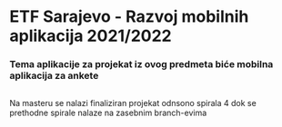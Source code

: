 # ETF Sarajevo - Razvoj mobilnih aplikacija 2021/2022

### Tema aplikacije za projekat iz ovog predmeta biće mobilna aplikacija za ankete

##

Na masteru se nalazi finaliziran projekat odnsono spirala 4 dok se prethodne spirale nalaze na zasebnim branch-evima